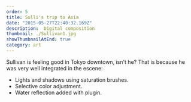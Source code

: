 ```yaml
---
order: 5
title: Sulli's trip to Asia
date: "2015-05-27T22:40:32.169Z"
description:  Digital composition
thumbnail: ./Sullivan1.jpg
showThumbnailAtEnd: true
category: art
---
```


Sullivan is feeling good in Tokyo downtown, isn't he?
That is because he was very well integrated in the escene:
- Lights and shadows using saturation brushes.
- Selective color adjustment.
- Water reflection added with plugin.
